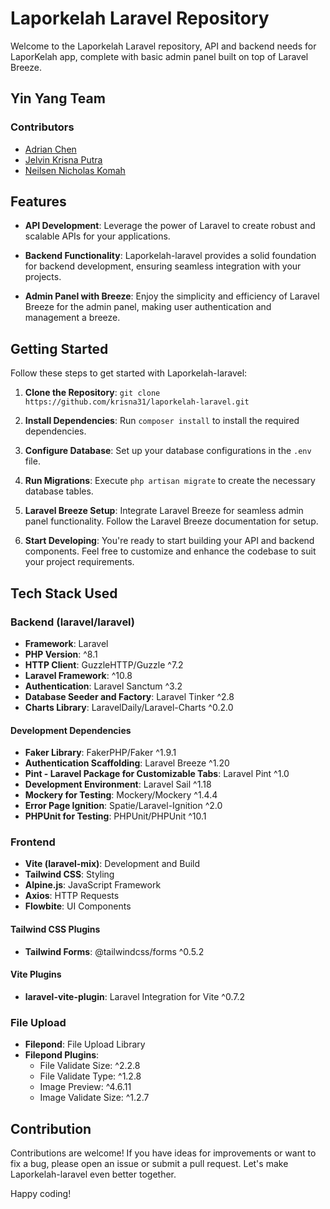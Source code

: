 # Laporkelah Laravel Repository

Welcome to the Laporkelah Laravel repository, API and backend needs for LaporKelah app, complete with basic admin panel built on top of Laravel Breeze.

## Yin Yang Team

### Contributors

- [Adrian Chen](https://github.com/Luminat3)
- [Jelvin Krisna Putra](https://github.com/krisna31)
- [Neilsen Nicholas Komah](https://github.com/neilsen7113)

## Features

- **API Development**: Leverage the power of Laravel to create robust and scalable APIs for your applications.

- **Backend Functionality**: Laporkelah-laravel provides a solid foundation for backend development, ensuring seamless integration with your projects.

- **Admin Panel with Breeze**: Enjoy the simplicity and efficiency of Laravel Breeze for the admin panel, making user authentication and management a breeze.

## Getting Started

Follow these steps to get started with Laporkelah-laravel:

1. **Clone the Repository**: `git clone https://github.com/krisna31/laporkelah-laravel.git`

2. **Install Dependencies**: Run `composer install` to install the required dependencies.

3. **Configure Database**: Set up your database configurations in the `.env` file.

4. **Run Migrations**: Execute `php artisan migrate` to create the necessary database tables.

5. **Laravel Breeze Setup**: Integrate Laravel Breeze for seamless admin panel functionality. Follow the Laravel Breeze documentation for setup.

6. **Start Developing**: You're ready to start building your API and backend components. Feel free to customize and enhance the codebase to suit your project requirements.

## Tech Stack Used

### Backend (laravel/laravel)

- **Framework**: Laravel
- **PHP Version**: ^8.1
- **HTTP Client**: GuzzleHTTP/Guzzle ^7.2
- **Laravel Framework**: ^10.8
- **Authentication**: Laravel Sanctum ^3.2
- **Database Seeder and Factory**: Laravel Tinker ^2.8
- **Charts Library**: LaravelDaily/Laravel-Charts ^0.2.0

#### Development Dependencies

- **Faker Library**: FakerPHP/Faker ^1.9.1
- **Authentication Scaffolding**: Laravel Breeze ^1.20
- **Pint - Laravel Package for Customizable Tabs**: Laravel Pint ^1.0
- **Development Environment**: Laravel Sail ^1.18
- **Mockery for Testing**: Mockery/Mockery ^1.4.4
- **Error Page Ignition**: Spatie/Laravel-Ignition ^2.0
- **PHPUnit for Testing**: PHPUnit/PHPUnit ^10.1

### Frontend

- **Vite (laravel-mix)**: Development and Build
- **Tailwind CSS**: Styling
- **Alpine.js**: JavaScript Framework
- **Axios**: HTTP Requests
- **Flowbite**: UI Components

#### Tailwind CSS Plugins

- **Tailwind Forms**: @tailwindcss/forms ^0.5.2

#### Vite Plugins

- **laravel-vite-plugin**: Laravel Integration for Vite ^0.7.2

### File Upload

- **Filepond**: File Upload Library
- **Filepond Plugins**:
  - File Validate Size: ^2.2.8
  - File Validate Type: ^1.2.8
  - Image Preview: ^4.6.11
  - Image Validate Size: ^1.2.7

## Contribution

Contributions are welcome! If you have ideas for improvements or want to fix a bug, please open an issue or submit a pull request. Let's make Laporkelah-laravel even better together.

Happy coding!
